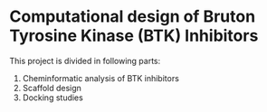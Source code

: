 # Computational design of Bruton Tyrosine Kinase (BTK) Inhibitors

This project is divided in following parts:
1. Cheminformatic analysis of BTK inhibitors
2. Scaffold design
3. Docking studies

